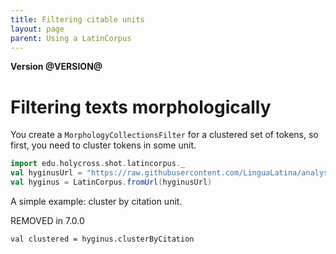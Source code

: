```yaml
---
title: Filtering citable units
layout: page
parent: Using a LatinCorpus
---
```


**Version @VERSION@**

# Filtering texts morphologically

You create a `MorphologyCollectionsFilter` for a clustered set of tokens, so first, you need to cluster tokens in some unit.

```scala mdoc:invisible
import edu.holycross.shot.latincorpus._
val hyginusUrl = "https://raw.githubusercontent.com/LinguaLatina/analysis/master/data/hyginus/hyginus-latc.cex"
val hyginus = LatinCorpus.fromUrl(hyginusUrl)
```

A simple example:  cluster by citation  unit.

REMOVED in 7.0.0
```REMOVED in 7.0.0
val clustered = hyginus.clusterByCitation
```
